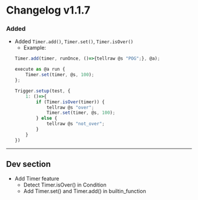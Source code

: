 # Changelog v1.1.7

### Added
- Added `Timer.add()`, `Timer.set()`, `Timer.isOver()`
    - Example:
    ```js
    Timer.add(timer, runOnce, ()=>{tellraw @s "POG";}, @a);

    execute as @a run {
        Timer.set(timer, @s, 100);
    };

    Trigger.setup(test, {
        1: ()=>{
            if (Timer.isOver(timer)) {
                tellraw @s "over";
                Timer.set(timer, @s, 100);
            } else {
                tellraw @s "not_over";
            }
        }
    })
    ```
---

## Dev section
- Add Timer feature
    - Detect Timer.isOver() in Condition
    - Add Timer.set() and Timer.add() in builtin_function
